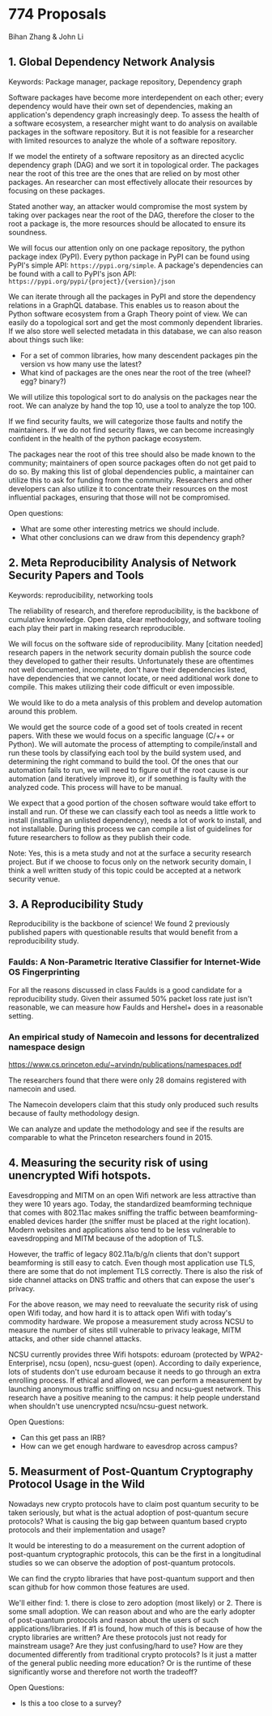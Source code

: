 # 774 Proposals
Bihan Zhang & John Li

## 1. Global Dependency Network Analysis

Keywords: Package manager, package repository, Dependency graph

Software packages have become more interdependent on each other; every dependency would have their own set of dependencies, making an application's dependency graph increasingly deep.
To assess the health of a software ecosystem, a researcher might want to do analysis on available packages in the software repository.
But it is not feasible for a researcher with limited resources to analyze the whole of a software repository. 

If we model the entirety of a software repository as an directed acyclic dependency graph (DAG) and we sort it in topological order. The packages near the root of this
tree are the ones that are relied on by most other packages.
An researcher can most effectively allocate their resources by focusing on these packages. 

Stated another way, an attacker would compromise the most system by taking over packages near the root of the DAG, therefore the closer to the root a package is, 
the more resources should be allocated to ensure its soundness.

We will focus our attention only on one package repository, the python package index (PyPI). Every python package in PyPI can be found using PyPI's simple API: `https://pypi.org/simple`.
A package's dependencies can be found with a call to PyPI's json API: `https://pypi.org/pypi/{project}/{version}/json`

We can iterate through all the packages in PyPI and store the dependency relations in a GraphQL database. This enables us to reason about the Python software ecosystem from a Graph Theory point of view. We can easily do a topological sort and get the most commonly dependent libraries. If we also store well selected metadata in this database, we can also reason about things such like: 

- For a set of common libraries, how many descendent packages pin the version vs how many use the latest? 
- What kind of packages are the ones near the root of the tree (wheel? egg? binary?)

 
We will utilize this topological sort to do analysis on the packages near the root. We can analyze by hand the top 10, use a tool to analyze the top 100. 

If we find security faults, we will categorize those faults and notify the maintainers.
If we do not find security flaws, we can become increasingly confident in the health of the python package ecosystem.

The packages near the root of this tree should also be made known to the community; maintainers of open source packages often do not get paid to do so. By making this list of global dependencies public, a maintainer can utilize this to ask for funding from the community. 
Researchers and other developers can also utilize it to concentrate their resources on the most influential packages, ensuring that those will not be compromised.

Open questions:

- What are some other interesting metrics we should include. 
- What other conclusions can we draw from this dependency graph?


## 2. Meta Reproducibility Analysis of Network Security Papers and Tools

Keywords: reproducibility, networking tools


The reliability of research, and therefore reproducibility, is the backbone of cumulative knowledge.
Open data, clear methodology, and software tooling each play their part in making research reproducible.

We will focus on the software side of reproducibility. Many [citation needed] research papers in the network security domain
publish the source code they developed to gather their results. Unfortunately these are oftentimes not well documented, incomplete,
don't have their dependencies listed, have dependencies that we cannot locate, or need additional work done to compile. 
This makes utilizing their code difficult or even impossible.

We would like to do a meta analysis of this problem and develop automation around this problem.

We would get the source code of a good set of tools created in recent papers. With these we would focus on a specific language (C/++ or Python).
We will automate the process of attempting to compile/install and run these tools by classifying each tool by the build system used, and determining the right command to build the tool. Of the ones that our automation fails to run, we will need to figure out if the root cause is our automation (and iteratively improve it), or if something is faulty with the analyzed code. This process will have to be manual.

We expect that a good portion of the chosen software would take effort to install and run. Of these we can classify each tool as needs a little work to install (installing an unlisted dependency), needs a lot of work to install, and not installable. During this process we can compile a list of guidelines for future researchers to follow as they publish their code.

Note: Yes, this is a meta study and not at the surface a security research project. But if we choose to focus only on the network security domain, I think a well written study of this topic could be accepted at a network security venue. 


## 3. A Reproducibility Study

Reproducibility is the backbone of science! We found 2 previously published papers with questionable results that would benefit from a reproducibility study. 

### Faulds: A Non-Parametric Iterative Classifier for Internet-Wide OS Fingerprinting

For all the reasons discussed in class Faulds is a good candidate for a reproducibility study. 
Given their assumed 50% packet loss rate just isn't reasonable, we can measure how Faulds and Hershel+ does in a reasonable setting.


### An empirical study of Namecoin and lessons for decentralized namespace design

https://www.cs.princeton.edu/~arvindn/publications/namespaces.pdf

The researchers found that there were only 28 domains registered with namecoin and used. 

The Namecoin developers claim that this study only produced such results because of faulty methodology design.

We can analyze and update the methodology and see if the results are comparable to what the Princeton researchers found in 2015. 


## 4. Measuring the security risk of using unencrypted Wifi hotspots.

Eavesdropping and MITM on an open Wifi network are less attractive than they were 10 years ago. Today, the standardized beamforming technique that comes with 802.11ac makes sniffing the traffic between beamforming-enabled devices harder (the sniffer must be placed at the right location). Modern websites and applications also tend to be less vulnerable to eavesdropping and MITM because of the adoption of TLS.

However, the traffic of legacy 802.11a/b/g/n clients that don't support beamforming is still easy to catch. Even though most application use TLS, there are some that do not implement TLS correctly. There is also the risk of side channel attacks on DNS traffic and others that can expose the user's privacy.

For the above reason, we may need to reevaluate the security risk of using open Wifi today, and how hard it is to attack open Wifi with today's commodity hardware. We propose a measurement study across NCSU to measure the number of sites still vulnerable to privacy leakage, MITM attacks, and other side channel attacks. 

NCSU currently provides three Wifi hotspots: eduroam (protected by WPA2-Enterprise), ncsu (open), ncsu-guest (open). According to daily experience, lots of students don't use eduroam because it needs to go through an extra enrolling process. If ethical and allowed, we can perform a measurement by launching anonymous traffic sniffing on ncsu and ncsu-guest network. This research have a positive meaning to the campus: it help people understand when shouldn't use unencrypted ncsu/ncsu-guest network.


Open Questions:
- Can this get pass an IRB?
- How can we get enough hardware to eavesdrop across campus? 


## 5. Measurment of Post-Quantum Cryptography Protocol Usage in the Wild

Nowadays new crypto protocols have to claim post quantum security to be taken seriously, but what is the actual adoption of post-quantum secure protocols?
 What is causing the big gap between quantum based crypto protocols and their implementation and usage? 
 
It would be interesting to do a measurement on the current adoption of post-quantum cryptographic protocols, this can be the first in a longitudinal studies so we can observe the adoption of post-quantum protocols.

We can find the crypto libraries that have post-quantum support and then scan github for how common those features are used. 

We'll either find: 1. there is close to zero adoption (most likely) or 2. There is some small adoption. We can reason about and who are the early adopter of post-quantum protocols and reason about the users of such applications/libraries.
If #1 is found, how much of this is because of how the crypto libraries are written? Are these protocols just not ready for mainstream usage? Are they just confusing/hard to use? How are they documented differently from traditional crypto protocols? Is it just a matter of the general public needing more education? Or is the runtime of these significantly worse and therefore not worth the tradeoff?

Open Questions:
- Is this a too close to a survey?

